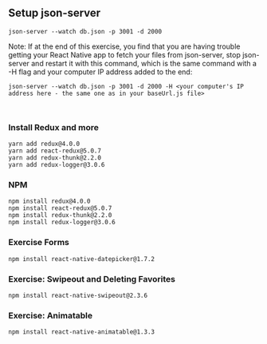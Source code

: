 ## Setup json-server
```
json-server --watch db.json -p 3001 -d 2000
```

Note: If at the end of this exercise, you find that you are having trouble getting your React Native app to fetch your files from json-server, stop json-server and restart it with this command, which is the same command with a -H flag and your computer IP address added to the end:

```
json-server --watch db.json -p 3001 -d 2000 -H <your computer's IP address here - the same one as in your baseUrl.js file>



```

### Install Redux and more
```
yarn add redux@4.0.0
yarn add react-redux@5.0.7
yarn add redux-thunk@2.2.0
yarn add redux-logger@3.0.6
```

### NPM 
```
npm install redux@4.0.0
npm install react-redux@5.0.7
npm install redux-thunk@2.2.0
npm install redux-logger@3.0.6
```

### Exercise Forms
```
npm install react-native-datepicker@1.7.2
```

### Exercise: Swipeout and Deleting Favorites
```
npm install react-native-swipeout@2.3.6
```

### Exercise: Animatable
```
npm install react-native-animatable@1.3.3
```